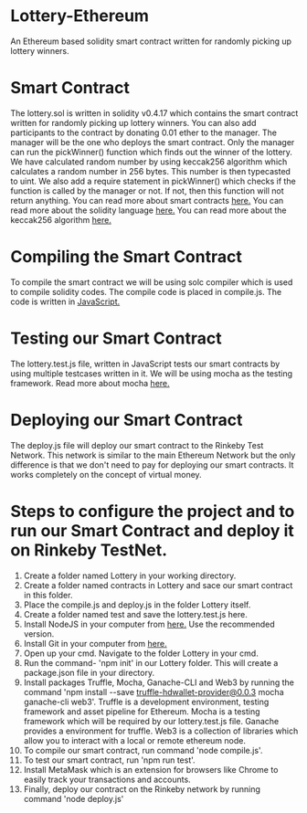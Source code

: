 # Lottery-Ethereum
An Ethereum based solidity smart contract written for randomly picking up lottery winners.

# Smart Contract
The lottery.sol is written in solidity v0.4.17 which contains the smart contract written for randomly picking up lottery winners. You can also add participants to the contract by donating 0.01 ether to the manager. The manager will be the one who deploys the smart contract. Only the manager can run the pickWinner() function which finds out the winner of the lottery. We have calculated random number by using keccak256 algorithm which calculates a random number in 256 bytes. This number is then typecasted to uint. We also add a require statement in pickWinner() which checks if the function is called by the manager or not. If not, then this function will not return anything. 
You can read more about smart contracts [here.](https://en.wikipedia.org/wiki/Smart_contract)
You can read more about the solidity language [here.](https://solidity.readthedocs.io/en/v0.4.25/)
You can read more about the keccak256 algorithm [here.](https://solidity.readthedocs.io/en/v0.4.21/units-and-global-variables.html)

# Compiling the Smart Contract
To compile the smart contract we will be using solc compiler which is used to compile solidity codes. The compile code is placed in compile.js. 
The code is written in [JavaScript.](https://en.wikipedia.org/wiki/JavaScript)

# Testing our Smart Contract
The lottery.test.js file, written in JavaScript tests our smart contracts by using multiple testcases written in it. We will be using mocha as the testing framework. 
Read more about mocha [here.](https://mochajs.org/) 

# Deploying our Smart Contract
The deploy.js file will deploy our smart contract to the Rinkeby Test Network. This network is similar to the main Ethereum Network but the only difference is that we don't need to pay for deploying our smart contracts. It works completely on the concept of virtual money.

# Steps to configure the project and to run our Smart Contract and deploy it on Rinkeby TestNet.
1) Create a folder named Lottery in your working directory.
2) Create a folder named contracts in Lottery and sace our smart contract in this folder.
3) Place the compile.js and deploy.js in the folder Lottery itself.
4) Create a folder named test and save the lottery.test.js here.
5) Install NodeJS in your computer from [here.](https://nodejs.org/en/) Use the recommended version.
6) Install Git in your computer from [here.](https://git-scm.com/downloads)
7) Open up your cmd. Navigate to the folder Lottery in your cmd. 
8) Run the command- 'npm init' in our Lottery folder. This will create a package.json file in your directory.
9) Install packages Truffle, Mocha, Ganache-CLI and Web3 by running the command 'npm install --save truffle-hdwallet-provider@0.0.3 mocha      ganache-cli web3'. Truffle is a development environment, testing framework and asset pipeline for Ethereum. Mocha is a testing framework    which will be required by our lottery.test.js file. Ganache provides a environment for truffle. Web3 is a collection of libraries which    allow you to interact with a local or remote ethereum node.
10) To compile our smart contract, run command 'node compile.js'. 
11) To test our smart contract, run 'npm run test'.
12) Install MetaMask which is an extension for browsers like Chrome to easily track your transactions and accounts.
13) Finally, deploy our contract on the Rinkeby network by running command 'node deploy.js'
